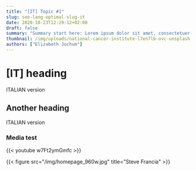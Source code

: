 ```yaml
---
title: "[IT] Topic #1"
slug: seo-lang-optimal-slug-it
date: 2020-10-23T12:29:12+02:00
draft: false
summary: "Summary start here: Lorem ipsum dolor sit amet, consectetuer adipiscing elit. Ut purus elit, vestibulum ut, placerat ac, adipiscing vitae, felis. Curabitur dictum gravida mauris. Nam arcu libero, nonummy eget, consectetuer id, vulputate a, magna. Donec vehicula augue eu neque. Pellentesque habitant morbi tristique senectus et netus et malesuada fames ac turpis egestas. Mauris ut leo. Cras viverra metus rhoncus sem. Nulla et lectus vestibulum urna fringilla ultrices. Phasellus eu tellus sit amet tortor gravida placerat. Integer sapien est, iaculis in, pretium quis, viverra ac, nunc. Praesent eget sem vel leo ultrices bibendum. Aenean faucibus."
thumbnail: /img/uploads/national-cancer-institute-l7en7lb-ovc-unsplash.jpg
authors: ["Elizabeth Jochum"]
---
```


# [IT] heading

ITALIAN version

## Another heading

ITALIAN version

### Media test

{{< youtube w7Ft2ymGmfc >}}

{{< figure src="/img/homepage_960w.jpg" title="Steve Francia" >}}

